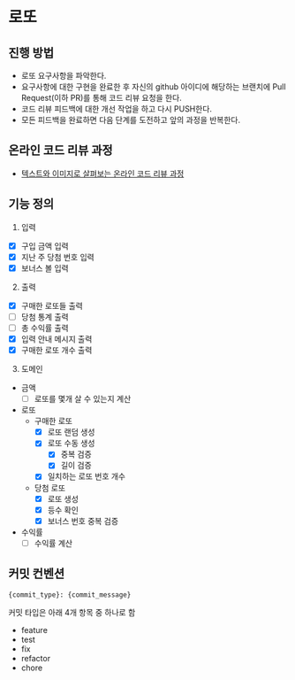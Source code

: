 # 로또

## 진행 방법

* 로또 요구사항을 파악한다.
* 요구사항에 대한 구현을 완료한 후 자신의 github 아이디에 해당하는 브랜치에 Pull Request(이하 PR)를 통해 코드 리뷰 요청을 한다.
* 코드 리뷰 피드백에 대한 개선 작업을 하고 다시 PUSH한다.
* 모든 피드백을 완료하면 다음 단계를 도전하고 앞의 과정을 반복한다.

## 온라인 코드 리뷰 과정

* [텍스트와 이미지로 살펴보는 온라인 코드 리뷰 과정](https://github.com/next-step/nextstep-docs/tree/master/codereview)

## 기능 정의

1. 입력

- [x] 구입 금액 입력
- [x] 지난 주 당첨 번호 입력
- [x] 보너스 볼 입력

2. 출력

- [x] 구매한 로또들 출력
- [ ] 당첨 통계 출력
- [ ] 총 수익률 출력
- [x] 입력 안내 메시지 출력
- [x] 구매한 로또 개수 출력

3. 도메인

- 금액
	- [ ] 로또를 몇개 살 수 있는지 계산
- 로또
	- 구매한 로또
		- [x] 로또 랜덤 생성
		- [x] 로또 수동 생성
			- [x] 중복 검증
			- [x] 길이 검증
		- [x] 일치하는 로또 번호 개수
	- 당첨 로또
		- [x] 로또 생성
		- [x] 등수 확인
		- [x] 보너스 번호 중복 검증
- 수익률
	- [ ] 수익률 계산

## 커밋 컨벤션

```
{commit_type}: {commit_message}
```

커밋 타입은 아래 4개 항목 중 하나로 함

- feature
- test
- fix
- refactor
- chore